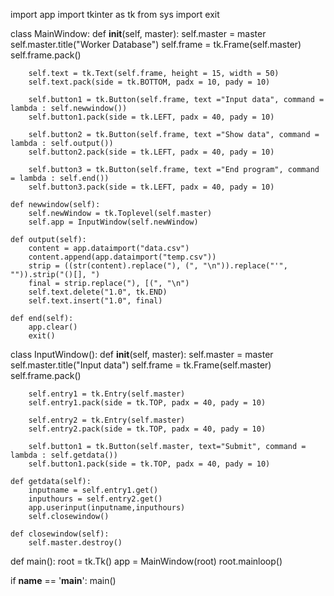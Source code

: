 import app
import tkinter as tk
from sys import exit

class MainWindow:
    def __init__(self, master):
        self.master = master
        self.master.title("Worker Database")
        self.frame = tk.Frame(self.master)
        self.frame.pack()

        self.text = tk.Text(self.frame, height = 15, width = 50)
        self.text.pack(side = tk.BOTTOM, padx = 10, pady = 10)

        self.button1 = tk.Button(self.frame, text ="Input data", command = lambda : self.newwindow())
        self.button1.pack(side = tk.LEFT, padx = 40, pady = 10)
        
        self.button2 = tk.Button(self.frame, text ="Show data", command = lambda : self.output())
        self.button2.pack(side = tk.LEFT, padx = 40, pady = 10)
        
        self.button3 = tk.Button(self.frame, text ="End program", command = lambda : self.end())
        self.button3.pack(side = tk.LEFT, padx = 40, pady = 10)

    def newwindow(self):
        self.newWindow = tk.Toplevel(self.master)
        self.app = InputWindow(self.newWindow)

    def output(self):
        content = app.dataimport("data.csv")
        content.append(app.dataimport("temp.csv"))
        strip = ((str(content).replace("), (", "\n")).replace("'", "")).strip("()[], ")
        final = strip.replace("), [(", "\n")
        self.text.delete("1.0", tk.END)
        self.text.insert("1.0", final) 

    def end(self):
        app.clear()
        exit()

class InputWindow():
    def __init__(self, master):
        self.master = master
        self.master.title("Input data")
        self.frame = tk.Frame(self.master)
        self.frame.pack()

        self.entry1 = tk.Entry(self.master)
        self.entry1.pack(side = tk.TOP, padx = 40, pady = 10)

        self.entry2 = tk.Entry(self.master)
        self.entry2.pack(side = tk.TOP, padx = 40, pady = 10)

        self.button1 = tk.Button(self.master, text="Submit", command = lambda : self.getdata())
        self.button1.pack(side = tk.TOP, padx = 40, pady = 10)

    def getdata(self):  
        inputname = self.entry1.get()
        inputhours = self.entry2.get()
        app.userinput(inputname,inputhours)
        self.closewindow()

    def closewindow(self):
        self.master.destroy()

def main():
    root = tk.Tk()
    app = MainWindow(root)
    root.mainloop()

if __name__ == '__main__':
    main()
